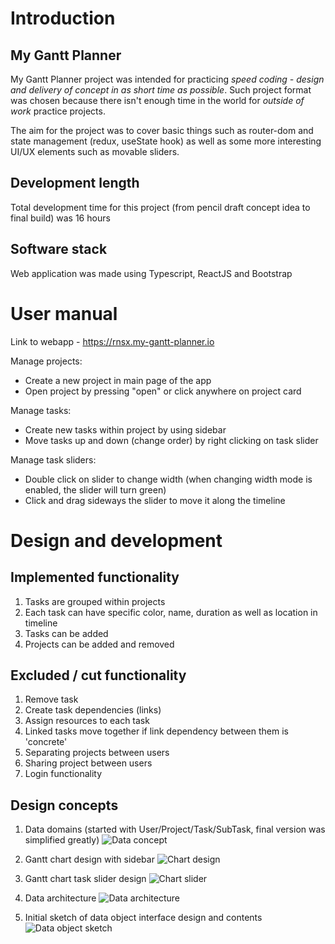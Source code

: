 # Introduction

## My Gantt Planner

My Gantt Planner project was intended for practicing *speed coding - design and delivery of concept in as short time as possible*. Such project format was chosen because there isn't enough time in the world for *outside of work* practice projects.

The aim for the project was to cover basic things such as router-dom and state management (redux, useState hook) as well as some more interesting UI/UX elements such as movable sliders.

## Development length

Total development time for this project (from pencil draft concept idea to final build) was 16 hours

## Software stack

Web application was made using Typescript, ReactJS and Bootstrap

# User manual

Link to webapp - https://rnsx.my-gantt-planner.io

Manage projects:
- Create a new project in main page of the app
- Open project by pressing "open" or click anywhere on project card

Manage tasks:
- Create new tasks within project by using sidebar
- Move tasks up and down (change order) by right clicking on task slider

Manage task sliders:
- Double click on slider to change width (when changing width mode is enabled, the slider will turn green)
- Click and drag sideways the slider to move it along the timeline

# Design and development

## Implemented functionality

1. Tasks are grouped within projects
2. Each task can have specific color, name, duration as well as location in timeline
3. Tasks can be added
4. Projects can be added and removed

## Excluded / cut functionality

1. Remove task
2. Create task dependencies (links)
3. Assign resources to each task
4. Linked tasks move together if link dependency between them is 'concrete'
5. Separating projects between users
6. Sharing project between users
7. Login functionality

## Design concepts

1. Data domains (started with User/Project/Task/SubTask, final version was simplified greatly)
![Data concept](https://github.com/RnsX/My-Gantt-Planner/blob/master/Screenshot%202022-01-30%20at%2018.41.20.png)

2. Gantt chart design with sidebar
![Chart design](https://github.com/RnsX/My-Gantt-Planner/blob/master/Screenshot%202022-01-30%20at%2018.41.37.png)

3. Gantt chart task slider design
![Chart slider](https://github.com/RnsX/My-Gantt-Planner/blob/master/Screenshot%202022-01-30%20at%2018.41.42.png)

3. Data architecture
![Data architecture](https://github.com/RnsX/My-Gantt-Planner/blob/master/Screenshot%202022-01-30%20at%2018.41.47.png)

4. Initial sketch of data object interface design and contents
![Data object sketch](https://github.com/RnsX/My-Gantt-Planner/blob/master/Screenshot%202022-01-30%20at%2018.42.09.png)



